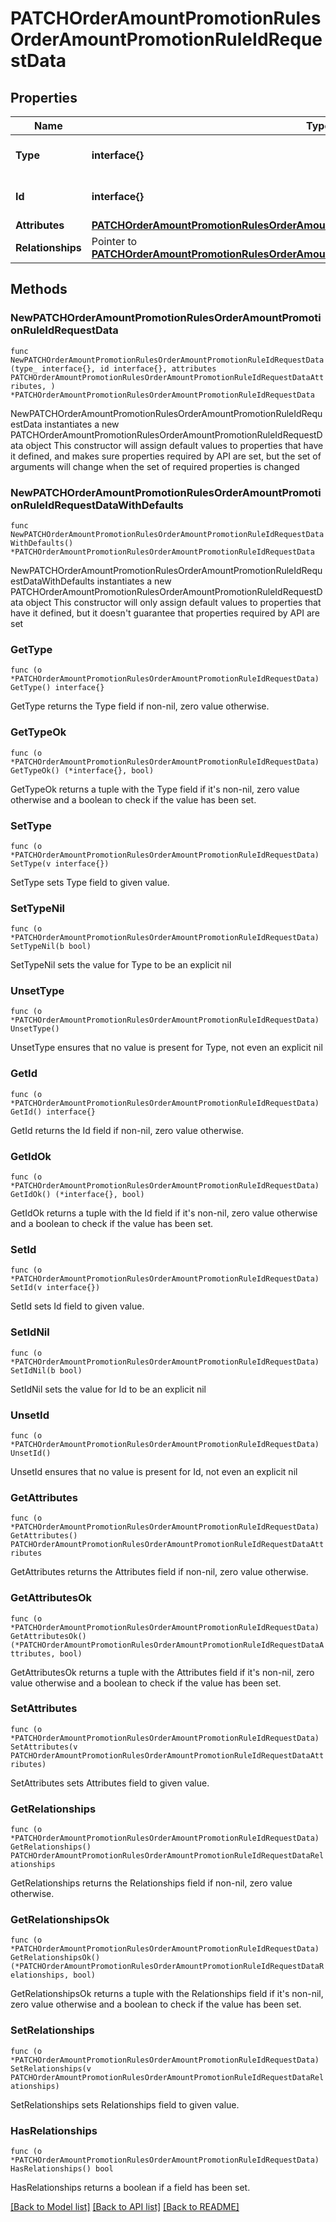 # PATCHOrderAmountPromotionRulesOrderAmountPromotionRuleIdRequestData

## Properties

Name | Type | Description | Notes
------------ | ------------- | ------------- | -------------
**Type** | **interface{}** | The resource&#39;s type | 
**Id** | **interface{}** | The resource&#39;s id | 
**Attributes** | [**PATCHOrderAmountPromotionRulesOrderAmountPromotionRuleIdRequestDataAttributes**](PATCHOrderAmountPromotionRulesOrderAmountPromotionRuleIdRequestDataAttributes.md) |  | 
**Relationships** | Pointer to [**PATCHOrderAmountPromotionRulesOrderAmountPromotionRuleIdRequestDataRelationships**](PATCHOrderAmountPromotionRulesOrderAmountPromotionRuleIdRequestDataRelationships.md) |  | [optional] 

## Methods

### NewPATCHOrderAmountPromotionRulesOrderAmountPromotionRuleIdRequestData

`func NewPATCHOrderAmountPromotionRulesOrderAmountPromotionRuleIdRequestData(type_ interface{}, id interface{}, attributes PATCHOrderAmountPromotionRulesOrderAmountPromotionRuleIdRequestDataAttributes, ) *PATCHOrderAmountPromotionRulesOrderAmountPromotionRuleIdRequestData`

NewPATCHOrderAmountPromotionRulesOrderAmountPromotionRuleIdRequestData instantiates a new PATCHOrderAmountPromotionRulesOrderAmountPromotionRuleIdRequestData object
This constructor will assign default values to properties that have it defined,
and makes sure properties required by API are set, but the set of arguments
will change when the set of required properties is changed

### NewPATCHOrderAmountPromotionRulesOrderAmountPromotionRuleIdRequestDataWithDefaults

`func NewPATCHOrderAmountPromotionRulesOrderAmountPromotionRuleIdRequestDataWithDefaults() *PATCHOrderAmountPromotionRulesOrderAmountPromotionRuleIdRequestData`

NewPATCHOrderAmountPromotionRulesOrderAmountPromotionRuleIdRequestDataWithDefaults instantiates a new PATCHOrderAmountPromotionRulesOrderAmountPromotionRuleIdRequestData object
This constructor will only assign default values to properties that have it defined,
but it doesn't guarantee that properties required by API are set

### GetType

`func (o *PATCHOrderAmountPromotionRulesOrderAmountPromotionRuleIdRequestData) GetType() interface{}`

GetType returns the Type field if non-nil, zero value otherwise.

### GetTypeOk

`func (o *PATCHOrderAmountPromotionRulesOrderAmountPromotionRuleIdRequestData) GetTypeOk() (*interface{}, bool)`

GetTypeOk returns a tuple with the Type field if it's non-nil, zero value otherwise
and a boolean to check if the value has been set.

### SetType

`func (o *PATCHOrderAmountPromotionRulesOrderAmountPromotionRuleIdRequestData) SetType(v interface{})`

SetType sets Type field to given value.


### SetTypeNil

`func (o *PATCHOrderAmountPromotionRulesOrderAmountPromotionRuleIdRequestData) SetTypeNil(b bool)`

 SetTypeNil sets the value for Type to be an explicit nil

### UnsetType
`func (o *PATCHOrderAmountPromotionRulesOrderAmountPromotionRuleIdRequestData) UnsetType()`

UnsetType ensures that no value is present for Type, not even an explicit nil
### GetId

`func (o *PATCHOrderAmountPromotionRulesOrderAmountPromotionRuleIdRequestData) GetId() interface{}`

GetId returns the Id field if non-nil, zero value otherwise.

### GetIdOk

`func (o *PATCHOrderAmountPromotionRulesOrderAmountPromotionRuleIdRequestData) GetIdOk() (*interface{}, bool)`

GetIdOk returns a tuple with the Id field if it's non-nil, zero value otherwise
and a boolean to check if the value has been set.

### SetId

`func (o *PATCHOrderAmountPromotionRulesOrderAmountPromotionRuleIdRequestData) SetId(v interface{})`

SetId sets Id field to given value.


### SetIdNil

`func (o *PATCHOrderAmountPromotionRulesOrderAmountPromotionRuleIdRequestData) SetIdNil(b bool)`

 SetIdNil sets the value for Id to be an explicit nil

### UnsetId
`func (o *PATCHOrderAmountPromotionRulesOrderAmountPromotionRuleIdRequestData) UnsetId()`

UnsetId ensures that no value is present for Id, not even an explicit nil
### GetAttributes

`func (o *PATCHOrderAmountPromotionRulesOrderAmountPromotionRuleIdRequestData) GetAttributes() PATCHOrderAmountPromotionRulesOrderAmountPromotionRuleIdRequestDataAttributes`

GetAttributes returns the Attributes field if non-nil, zero value otherwise.

### GetAttributesOk

`func (o *PATCHOrderAmountPromotionRulesOrderAmountPromotionRuleIdRequestData) GetAttributesOk() (*PATCHOrderAmountPromotionRulesOrderAmountPromotionRuleIdRequestDataAttributes, bool)`

GetAttributesOk returns a tuple with the Attributes field if it's non-nil, zero value otherwise
and a boolean to check if the value has been set.

### SetAttributes

`func (o *PATCHOrderAmountPromotionRulesOrderAmountPromotionRuleIdRequestData) SetAttributes(v PATCHOrderAmountPromotionRulesOrderAmountPromotionRuleIdRequestDataAttributes)`

SetAttributes sets Attributes field to given value.


### GetRelationships

`func (o *PATCHOrderAmountPromotionRulesOrderAmountPromotionRuleIdRequestData) GetRelationships() PATCHOrderAmountPromotionRulesOrderAmountPromotionRuleIdRequestDataRelationships`

GetRelationships returns the Relationships field if non-nil, zero value otherwise.

### GetRelationshipsOk

`func (o *PATCHOrderAmountPromotionRulesOrderAmountPromotionRuleIdRequestData) GetRelationshipsOk() (*PATCHOrderAmountPromotionRulesOrderAmountPromotionRuleIdRequestDataRelationships, bool)`

GetRelationshipsOk returns a tuple with the Relationships field if it's non-nil, zero value otherwise
and a boolean to check if the value has been set.

### SetRelationships

`func (o *PATCHOrderAmountPromotionRulesOrderAmountPromotionRuleIdRequestData) SetRelationships(v PATCHOrderAmountPromotionRulesOrderAmountPromotionRuleIdRequestDataRelationships)`

SetRelationships sets Relationships field to given value.

### HasRelationships

`func (o *PATCHOrderAmountPromotionRulesOrderAmountPromotionRuleIdRequestData) HasRelationships() bool`

HasRelationships returns a boolean if a field has been set.


[[Back to Model list]](../README.md#documentation-for-models) [[Back to API list]](../README.md#documentation-for-api-endpoints) [[Back to README]](../README.md)


